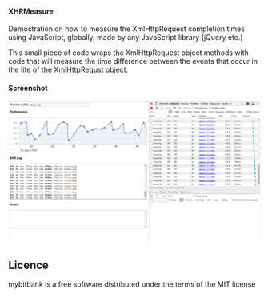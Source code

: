 #### XHRMeasure
Demostration on how to measure the XmlHttpRequest completion times using JavaScript, globally, made by any JavaScript library (jQuery etc.)

This small piece of code wraps the XmlHttpRequest object methods with code that will measure the time difference between the events that occur in the life of the XmlHttpRequst object.


#### Screenshot
![Alt text](/doc/XHRM.jpg "Main")

## Licence

mybitbank is a free software distributed under the terms of the MIT license
